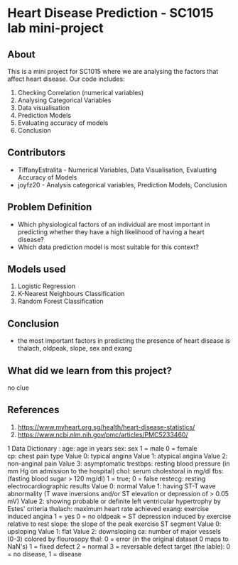 # Heart Disease Prediction - SC1015 lab mini-project

## About 
This is a mini project for SC1015 where we are analysing the factors that affect heart disease. Our code includes:
1. Checking Correlation (numerical variables)
2. Analysing Categorical Variables
3. Data visualisation
4. Prediction Models
5. Evaluating accuracy of models
6. Conclusion
## Contributors
- TiffanyEstralita - Numerical Variables, Data Visualisation, Evaluating Accuracy of Models
- joyfz20 - Analysis categorical variables, Prediction Models, Conclusion

## Problem Definition
- Which physiological factors of an individual are most important in predicting whether they have a high likelihood of having a heart disease?
- Which data prediction model is most suitable for this context?

## Models used
1. Logistic Regression
2. K-Nearest Neighbours Classification
3. Random Forest Classification

## Conclusion
- the most important factors in predicting the presence of heart disease is thalach, oldpeak, slope, sex and exang


## What did we learn from this project?
no clue

## References
1. https://www.myheart.org.sg/health/heart-disease-statistics/
2. https://www.ncbi.nlm.nih.gov/pmc/articles/PMC5233460/

1 Data Dictionary :
age: age in years
sex: sex
  1 = male
  0 = female  
cp: chest pain type
Value 0: typical angina
Value 1: atypical angina
Value 2: non-anginal pain
Value 3: asymptomatic
trestbps: resting blood pressure (in mm Hg on admission to the hospital)
chol: serum cholestoral in mg/dl
fbs: (fasting blood sugar > 120 mg/dl)
1 = true;
0 = false
restecg: resting electrocardiographic results
Value 0: normal
Value 1: having ST-T wave abnormality (T wave inversions and/or ST elevation or depression of > 0.05 mV)
Value 2: showing probable or definite left ventricular hypertrophy by Estes' criteria
thalach: maximum heart rate achieved
exang: exercise induced angina
1 = yes
0 = no
oldpeak = ST depression induced by exercise relative to rest
slope: the slope of the peak exercise ST segment
Value 0: upsloping
Value 1: flat
Value 2: downsloping
ca: number of major vessels (0-3) colored by flourosopy
thal:
0 = error (in the original dataset 0 maps to NaN's)
1 = fixed defect
2 = normal
3 = reversable defect
target (the lable):
0 = no disease,
1 = disease
